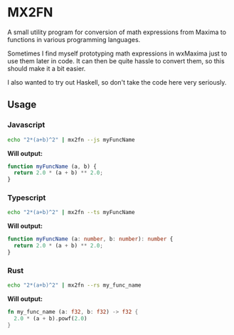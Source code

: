 # MX2FN

A small utility program for conversion of math expressions from Maxima to functions in various programming languages.

Sometimes I find myself prototyping math expressions in wxMaxima just to use them later in code. It can then be quite hassle to convert them, so this should make it a bit easier.

I also wanted to try out Haskell, so don't take the code here very seriously.

## Usage

### Javascript

```bash
echo "2*(a+b)^2" | mx2fn --js myFuncName
```

**Will output:**

```javascript
function myFuncName (a, b) {
  return 2.0 * (a + b) ** 2.0;
}
```

### Typescript

```bash
echo "2*(a+b)^2" | mx2fn --ts myFuncName
```

**Will output:**

```typescript
function myFuncName (a: number, b: number): number {
  return 2.0 * (a + b) ** 2.0;
}
```

### Rust

```bash
echo "2*(a+b)^2" | mx2fn --rs my_func_name
```

**Will output:**

```rust
fn my_func_name (a: f32, b: f32) -> f32 {
  2.0 * (a + b).powf(2.0)
}
```

